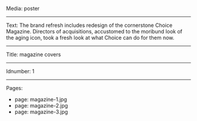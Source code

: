 Media: poster

----

Text: The brand refresh includes redesign of the cornerstone Choice Magazine. Directors of acquisitions, accustomed to the moribund look of the aging icon, took a fresh look at what Choice can do for them now.

----

Title: magazine covers

----

Idnumber: 1

----

Pages: 

- 
  page: magazine-1.jpg
- 
  page: magazine-2.jpg
- 
  page: magazine-3.jpg